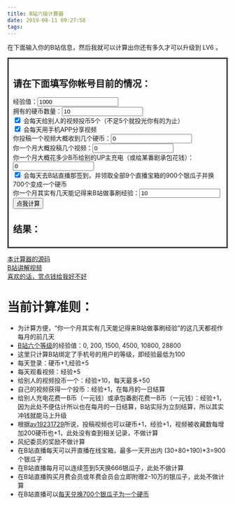 ```yaml
---
title: B站六级计算器
date: 2019-08-11 09:27:58
tags:
---
```

在下面输入你的B站信息，然后我就可以计算出你还有多久才可以升级到 LV6 。

<script src="/scripts/whenlv6.js"></script>

<form id="calc" style="border: medium ridge black; max-width: 500px; padding: 10px;">
    <h2>请在下面填写你帐号目前的情况：</h2>
    经验值：<input id="ex" type="number" value="1000"><br>
    拥有的硬币数量：<input id="coins" type="number" value="10"><br>
    <input id="doCoins" type="checkbox" value="y" checked="checked"> 会每天给别人的视频投币5个（不足5个就投光你有的为止）<br>
    <input id="doShare" type="checkbox" value="y" checked="checked"> 会每天用手机APP分享视频<br>
    你投稿一个视频大概收到几个硬币：<input id="videocoins" type="number" value="0"><br>
    你一个月大概投稿几个视频：<input id="videos" type="number" value="0"><br>
    你一个月大概花多少B币给别的UP主充电（或给某番剧承包花钱）：<input id="sends" type="number" value="0"><br>
    <input id="doLive" type="checkbox" value="y" checked="checked"> 会每天去B站直播那签到，并领取全部9个直播宝箱的900个银瓜子并换700个变成一个硬币<br>
    你一个月其实有几天能记得来B站做事刷经验：<input id="days" type="number" value="10"><br>
    <button type="button" onclick="CalcWhenLV6();" >点我计算</button>
    <h2>结果：</h2>
    <b><p id="out"></p></b>
</form>

[本计算器的源码](https://gitlab.com/gordonwalkedby/hexoblog/blob/master/source/Tscripts/whenlv6.ts)  
[B站讲解视频](https://www.bilibili.com/video/av63407383)  
[喜欢的话，赏点钱给我好不好](/donateme/)  

# 当前计算准则：  

- 为计算方便，“你一个月其实有几天能记得来B站做事刷经验”的这几天都视作每月的前几天
- [B站六个等级](https://www.bilibili.com/blackboard/help.html#%E4%BC%9A%E5%91%98%E7%AD%89%E7%BA%A7%E7%9B%B8%E5%85%B3?id=7251c4ab69d44a8ebbbd276dea46d790)的经验值：0, 200, 1500, 4500, 10800, 28800
- 这里只计算B站绑定了手机号的用户的等级，即经验最低为100
- 每天登录：硬币+1,经验+5
- 每天观看视频：经验+5
- 给别人的视频投币一个：经验+10，每天最多+50
- 自己的视频获得一个投币：经验+1，在每月的一日结算
- 给别人充电花费一B币（一元钱）或承包番剧花费一B币（一元钱）：经验+1，因为此处不便估计所以也在每月的一日结算，B站实际为立刻结算，所以其实冲钱就能马上升级
- 根据[av19231729](https://www.bilibili.com/video/av19231729)所说，投稿视频也可以硬币+1，经验+1，视频被收藏数每增加200硬币也+1，此处没有查到相关记录，不做计算
- 风纪委员的奖励不做计算
- 在B站直播每天可以开直播在线宝箱，最多一天开出内 (30+80+190)*3=900 个银瓜子
- 在B站直播每月可以连续签到5天换666银瓜子，此处不做计算
- 在B站直播购买月费会员或年费会员会立即附赠2-10万的银瓜子，此处不做计算
- 在B站直播可以[每天兑换700个银瓜子为一个硬币](https://live.bilibili.com/exchange)
